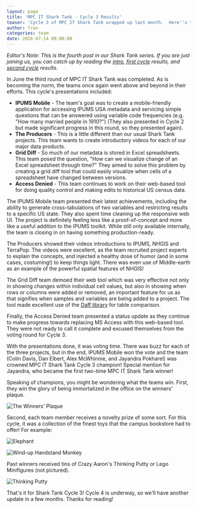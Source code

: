 ```yaml
---
layout: page
title: 'MPC IT Shark Tank - Cycle 3 Results'
teaser: 'Cycle 3 of MPC IT Shark Tank wrapped up last month.  Here''s the scoop!'
author: fran
categories: team
date: 2016-07-14 09:00:00
---
```


_Editor's Note: This is the fourth post in our Shark Tank series. If you are just joining us, you can catch up by reading the [intro][], [first cycle][] results, and [second cycle][] results._

[intro]: {{site.url}}/mpc-it-shark-tank/
[first cycle]: {{site.url}}/Shark-Tank-Cycle-1-Results/
[second cycle]: {{site.url}}/Shark-Tank-Cycle-2-Results/

In June the third round of MPC IT Shark Tank was completed.  As is becoming the norm, the teams once again went above and beyond in their efforts. This cycle's presentations included:


* **IPUMS Mobile** - The team's goal was to create a mobile-friendly application for accessing IPUMS USA metadata and servicing simple questions that can be answered using variable code frequencies (e.g. "How many married people in 1910?") (They also presented in Cycle 2 but made significant progress in this round, so they presented again).
* **The Producers** - This is a little different than our usual Shark Tank projects.  This team wants to create introductory videos for each of our major data products.
* **Grid Diff** - So much of our metadata is stored in Excel spreadsheets.  This team posed the question, "How can we visualize change of an Excel spreadsheet through time?"  They aimed to solve this problem by creating a grid diff tool that could easily visualize when cells of a spreadsheet have changed between versions.
* **Access Denied** - This team continues to work on their web-based tool for doing quality control and making edits to historical US census data. 

The IPUMS Mobile team presented their latest achievements, including the ability to generate cross-tabulations of two variables and restricting results to a specific US state. They also spent time cleaning up the responsive web UI. The project is definitely feeling less like a proof-of-concept and more like a useful addition to the IPUMS toolkit.  While still only available internally, the team is closing in on having something production-ready.

The Producers showed their videos introductions to IPUMS, NHGIS and TerraPop. The videos were excellent, as the team recruited project experts to explain the concepts, and injected a healthy dose of humor (and in some cases, costuming!) to keep things light. There was even use of Middle-earth as an example of the powerful spatial features of NHGIS!

The Grid Diff team demoed their web tool which was very effective not only in showing changes within individual cell values, but also in showing when rows or columns were added or removed, an important feature for us as that signifies when samples and variables are being added to a project.  The tool made excellent use of the [Daff library](https://github.com/paulfitz/daff) for table comparison.

Finally, the Access Denied team presented a status update as they continue to make progress towards replacing MS Access with this web-based tool.  They were not ready to call it complete and excused themselves from the voting round for Cycle 3.

With the presentations done, it was voting time. There was buzz for each of the three projects, but in the end, IPUMS Mobile won the vote and the team (Colin Davis, Dan Elbert, Alex McWhinnie, and Jayandra Pokharel) was crowned MPC IT Shark Tank Cycle 3 champion!  Special mention for Jayandra, who became the first two-time MPC IT Shark Tank winner!

Speaking of champions, you might be wondering what the teams win.  First, they win the glory of being immortalized in the office on the winners' plaque.

![The Winners' Plaque]({{site.urlimg}}/sharktank_plaque.jpg)

Second, each team member receives a novelty prize of some sort.  For this cycle, it was a collection of the finest toys that the campus bookstore had to offer! For example:

![Elephant]({{site.urlimg}}/sharktank_cycle3_elephant.jpg)

![Wind-up Handstand Monkey]({{site.urlimg}}/sharktank_cycle3_monkey.jpg)

Past winners received tins of Crazy Aaron's Thinking Putty or Lego Minifigures (not pictured).

![Thinking Putty]({{site.urlimg}}/sharktank_cycle1_putty.jpg)

That's it for Shark Tank Cycle 3!  Cycle 4 is underway, so we'll have another update in a few months.  Thanks for reading!
 
